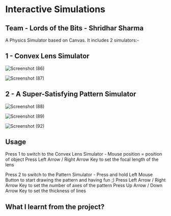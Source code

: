 #  Interactive Simulations
## Team - Lords of the Bits - Shridhar Sharma
A Physics Simulator based on Canvas.
It includes 2 simulators:-

## 1 - Convex Lens Simulator

![Screenshot (86)](https://user-images.githubusercontent.com/63835433/111912381-50791100-8a8f-11eb-983a-5f100102b385.png)

![Screenshot (87)](https://user-images.githubusercontent.com/63835433/111912384-5242d480-8a8f-11eb-8d10-6118fd265ca1.png)


  

## 2 - A Super-Satisfying Pattern Simulator

![Screenshot (88)](https://user-images.githubusercontent.com/63835433/111912385-52db6b00-8a8f-11eb-922d-2915e84e741f.png)

![Screenshot (89)](https://user-images.githubusercontent.com/63835433/111912387-540c9800-8a8f-11eb-9c29-4d18be5ea3f3.png)

![Screenshot (92)](https://user-images.githubusercontent.com/63835433/111912389-553dc500-8a8f-11eb-9ee8-f816f68b2944.png)

## Usage 

Press 1 to switch to the Convex Lens Simulator -
      Mouse position = position of object
      Press Left Arrow / Right Arrow Key to set the focal length of the lens
      
Press 2 to switch to the Pattern Simulator -
      Press and hold Left Mouse Button to start drawing the pattern and having fun ;)
      Press Left Arrow / Right Arrow Key to set the number of axes of the pattern
      Press Up Arrow / Down Arrow Key to set the thickness of lines
      
## What I learnt from the project?


      

      

